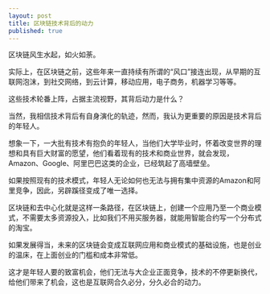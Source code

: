 ```yaml
---
layout: post
title: 区块链技术背后的动力
published: true
---
```


区块链风生水起，如火如荼。

实际上，在区块链之前，这些年来一直持续有所谓的“风口”接连出现，从早期的互联网泡沫，到社交网络，到云计算，移动应用，电子商务，机器学习等等。

这些技术轮番上阵，占据主流视野，其背后动力是什么？

当然，我相信技术背后有自身演化的轨迹，然而，我认为更重要的原因是技术背后的年轻人。

想象一下，一大批有技术有抱负的年轻人，当他们大学毕业时，怀着改变世界的理想和具有巨大财富的愿望，他们看着现有的技术和商业世界，就会发现，Amazon、Google、阿里巴巴这类的企业，已经筑起了高墙壁垒。

如果按照现有的技术模式，年轻人无论如何也无法与拥有集中资源的Amazon和阿里竞争，因此，另辟蹊径变成了唯一选择。

区块链和去中心化就是这样一条路径，在区块链上，创建一个应用乃至一个商业模式，不需要太多资源投入，比如我们不用买服务器，就能用智能合约写一个分布式的淘宝。

如果发展得当，未来的区块链会变成互联网应用和商业模式的基础设施，也是创业的温床，在上面创业的门槛和成本非常低。

这才是年轻人要的致富机会，他们无法与大企业正面竞争，技术的不停更新换代，给他们带来了机会，这也是互联网合久必分，分久必合的动力。
